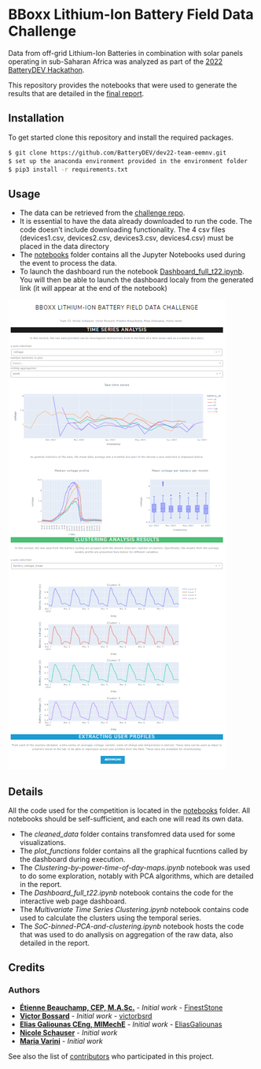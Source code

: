 # BBoxx Lithium-Ion Battery Field Data Challenge
Data from off-grid Lithium-Ion Batteries in combination with solar panels operating in sub-Saharan Africa was analyzed as part of the [2022 BatteryDEV Hackathon](https://github.com/BatteryDEV/Field-Data-Challenge-Template-Public).

This repository provides the notebooks that were used to generate the results that are detailed in the [final report](https://github.com/BatteryDEV/dev22-team-eemnv/blob/main/README.md).

## Installation
To get started clone this repository and install the required packages.

```sh
$ git clone https://github.com/BatteryDEV/dev22-team-eemnv.git
$ set up the anaconda environment provided in the environment folder
$ pip3 install -r requirements.txt
```

## Usage
* The data can be retrieved from the [challenge repo](https://github.com/BatteryDEV/Field-Data-Challenge-Template-Public#data-files).
* It is essential to have the data already downloaded to run the code. The code doesn't include downloading functionality. The 4 csv files (devices1.csv, devices2.csv, devices3.csv, devices4.csv) must be placed in the data directory
* The [notebooks](https://github.com/BatteryDEV/dev22-team-eemnv/tree/main/notebooks) folder contains all the Jupyter Notebooks used during the event to process the data.
* To launch the dashboard run the notebook [Dashboard_full_t22.ipynb](https://github.com/BatteryDEV/dev22-team-eemnv/blob/main/notebooks/Dashboard_full_t22.ipynb). You will then be able to launch the dashboard localy from the generated link (it will appear at the end of the notebook)

<img src="images/dashboard_snip.png"/>

## Details
All the code used for the competition is located in the [notebooks](https://github.com/BatteryDEV/dev22-team-eemnv/tree/main/notebooks) folder.
All notebooks should be self-sufficient, and each one will read its own data.
- The *cleaned_data* folder contains transfomred data used for some visualizations.
- The *plot_functions* folder contains all the graphical fucntions called by the dashboard during execution.
- The *Clustering-by-power-time-of-day-maps.ipynb* notebook was used to do some exploration, notably with PCA algorithms, which are detailed in the report.
- The *Dashboard_full_t22.ipynb* notebook contains the code for the interactive web page dashboard.
- The *Multivariate Time Series Clustering.ipynb* notebook contains code used to calculate the clusters using the temporal series.
- The *SoC-binned-PCA-and-clustering.ipynb* notebook hosts the code that was used to do anallysis on aggregation of the raw data, also detailed in the report.

## Credits
### Authors
* **[Étienne Beauchamp, CEP, M.A.Sc.](https://www.linkedin.com/in/beauchamp-etienne/)** - *Initial work* - [FinestStone](https://github.com/FinestStone)
* **[Victor Bossard](https://www.linkedin.com/in/victor-bossard/)** - *Initial work* - [victorbsrd](https://github.com/victorbsrd)
* **[Elias Galiounas CEng, MIMechE](https://www.linkedin.com/in/elias-galiounas/)** - *Initial work* - [EliasGaliounas](https://github.com/EliasGaliounas)
* **[Nicole Schauser](https://www.linkedin.com/in/nicoleschauser/)** - *Initial work*
* **[Maria Varini](https://www.linkedin.com/in/maria-varini-58696981/)** - *Initial work*


See also the list of [contributors](https://github.com/EliasGaliounas/BatteryDevBBoxx/graphs/contributors) who participated in this project.